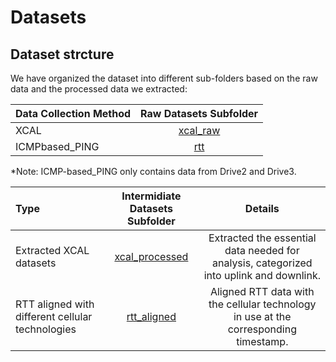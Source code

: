 # Datasets
## Dataset strcture

We have organized the dataset into different sub-folders based on the raw data and the processed data we extracted:

| Data Collection Method | Raw Datasets Subfolder |
| :--- | :---: |
| XCAL | [xcal_raw](./xcal_raw) |
| ICMPbased_PING | [rtt](./rtt) |

*Note: ICMP-based_PING only contains data from Drive2 and Drive3.

| Type | Intermidiate Datasets Subfolder | Details |
| :--- | :---: | :---: |
| Extracted XCAL datasets | [xcal_processed](./xcal_processed) | Extracted the essential data needed for analysis, categorized into uplink and downlink. |
| RTT aligned with different cellular technologies | [rtt_aligned](./rtt_aligned) | Aligned RTT data with the cellular technology in use at the corresponding timestamp. |

